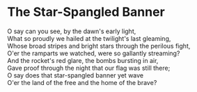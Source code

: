 # The Star-Spangled Banner

O say can you see, by the dawn's early light,  
What so proudly we hailed at the twilight's last gleaming,  
Whose broad stripes and bright stars through the perilous fight,  
O'er the ramparts we watched, were so gallantly streaming?  
And the rocket's red glare, the bombs bursting in air,  
Gave proof through the night that our flag was still there;  
O say does that star-spangled banner yet wave  
O'er the land of the free and the home of the brave?
